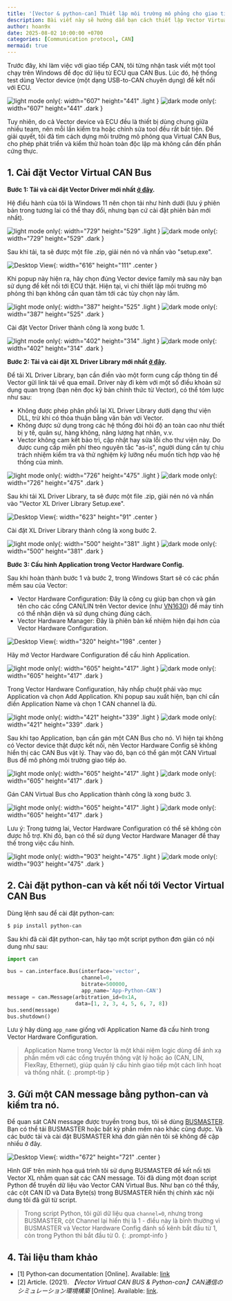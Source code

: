 ```yaml
---
title: '[Vector & python-can] Thiết lập môi trường mô phỏng cho giao tiếp CAN'
description: Bài viết này sẽ hướng dẫn bạn cách thiết lập Vector Virtual CAN Bus và dùng python-can để mô phỏng giao tiếp CAN
author: hoan9x
date: 2025-08-02 10:00:00 +0700
categories: [Communication protocol, CAN]
mermaid: true
---
```


Trước đây, khi làm việc với giao tiếp CAN, tôi từng nhận task viết một tool chạy trên Windows để đọc dữ liệu từ ECU qua CAN Bus. Lúc đó, hệ thống test dùng Vector device (một dạng USB-to-CAN chuyên dụng) để kết nối với ECU.

![light mode only][img_1]{: width="607" height="441" .light }
![dark mode only][img_1d]{: width="607" height="441" .dark }

Tuy nhiên, do cả Vector device và ECU đều là thiết bị dùng chung giữa nhiều team, nên mỗi lần kiểm tra hoặc chỉnh sửa tool đều rất bất tiện. Để giải quyết, tôi đã tìm cách dựng môi trường mô phỏng qua Virtual CAN Bus, cho phép phát triển và kiểm thử hoàn toàn độc lập mà không cần đến phần cứng thực.

## 1. Cài đặt Vector Virtual CAN Bus

**Bước 1: Tải và cài đặt Vector Driver mới nhất [ở đây](https://www.vector.com/latest_driver).**

Hệ điều hành của tôi là Windows 11 nên chọn tải như hình dưới (lưu ý phiên bản trong tương lai có thể thay đổi, nhưng bạn cứ cài đặt phiên bản mới nhất).

![light mode only][img_2]{: width="729" height="529" .light }
![dark mode only][img_2d]{: width="729" height="529" .dark }

Sau khi tải, ta sẽ được một file .zip, giải nén nó và nhấn vào "setup.exe".

![Desktop View][img_3]{: width="616" height="111" .center }

Khi popup này hiện ra, hãy chọn đúng Vector device family mà sau này bạn sử dụng để kết nối tới ECU thật.
Hiện tại, vì chỉ thiết lập môi trường mô phỏng thì bạn không cần quan tâm tới các tùy chọn này lắm.

![light mode only][img_4]{: width="387" height="525" .light }
![dark mode only][img_4d]{: width="387" height="525" .dark }

Cài đặt Vector Driver thành công là xong bước 1.

![light mode only][img_5]{: width="402" height="314" .light }
![dark mode only][img_5d]{: width="402" height="314" .dark }

**Bước 2: Tải và cài đặt XL Driver Library mới nhất [ở đây](https://www.vector.com/xl-lib/11/).**

Để tải XL Driver Library, bạn cần điền vào một form cung cấp thông tin để Vector gửi link tải về qua email.
Driver này đi kèm với một số điều khoản sử dụng quan trọng (bạn nên đọc kỹ bản chính thức từ Vector), có thể tóm lược như sau:
 + Không được phép phân phối lại XL Driver Library dưới dạng thư viện DLL, trừ khi có thỏa thuận bằng văn bản với Vector.
 + Không được sử dụng trong các hệ thống đòi hỏi độ an toàn cao như thiết bị y tế, quân sự, hàng không, năng lượng hạt nhân, v.v.
 + Vector không cam kết bảo trì, cập nhật hay sửa lỗi cho thư viện này. Do được cung cấp miễn phí theo nguyên tắc "as-is", người dùng cần tự chịu trách nhiệm kiểm tra và thử nghiệm kỹ lưỡng nếu muốn tích hợp vào hệ thống của mình.

![light mode only][img_6]{: width="726" height="475" .light }
![dark mode only][img_6d]{: width="726" height="475" .dark }

Sau khi tải XL Driver Library, ta sẽ được một file .zip, giải nén nó và nhấn vào "Vector XL Driver Library Setup.exe".

![Desktop View][img_7]{: width="623" height="91" .center }

Cài đặt XL Driver Library thành công là xong bước 2.

![light mode only][img_8]{: width="500" height="381" .light }
![dark mode only][img_8d]{: width="500" height="381" .dark }

**Bước 3: Cấu hình Application trong Vector Hardware Config.**

Sau khi hoàn thành bước 1 và bước 2, trong Windows Start sẽ có các phần mềm sau của Vector:
 + Vector Hardware Configuration: Đây là công cụ giúp bạn chọn và gán tên cho các cổng CAN/LIN trên Vector device (như [VN1630](https://www.vector.com/gb/en/products/products-a-z/hardware/network-interfaces/vn16xx/#)) để máy tính có thể nhận diện và sử dụng chúng đúng cách.
 + Vector Hardware Manager: Đây là phiên bản kế nhiệm hiện đại hơn của Vector Hardware Configuration.

![Desktop View][img_9]{: width="320" height="198" .center }

Hãy mở Vector Hardware Configuration để cấu hình Application.

![light mode only][img_10]{: width="605" height="417" .light }
![dark mode only][img_10d]{: width="605" height="417" .dark }

Trong Vector Hardware Configuration, hãy nhấp chuột phải vào mục Application và chọn Add Application.
Khi popup sau xuất hiện, bạn chỉ cần điền Application Name và chọn 1 CAN channel là đủ.

![light mode only][img_11]{: width="421" height="339" .light }
![dark mode only][img_11d]{: width="421" height="339" .dark }

Sau khi tạo Application, bạn cần gán một CAN Bus cho nó.
Vì hiện tại không có Vector device thật được kết nối, nên Vector Hardware Config sẽ không hiển thị các CAN Bus vật lý. Thay vào đó, bạn có thể gán một CAN Virtual Bus để mô phỏng môi trường giao tiếp ảo.

![light mode only][img_12]{: width="605" height="417" .light }
![dark mode only][img_12d]{: width="605" height="417" .dark }

Gán CAN Virtual Bus cho Application thành công là xong bước 3.

![light mode only][img_13]{: width="605" height="417" .light }
![dark mode only][img_13d]{: width="605" height="417" .dark }

Lưu ý: Trong tương lai, Vector Hardware Configuration có thể sẽ không còn được hỗ trợ. Khi đó, bạn có thể sử dụng Vector Hardware Manager để thay thế trong việc cấu hình.

![light mode only][img_14]{: width="903" height="475" .light }
![dark mode only][img_14d]{: width="903" height="475" .dark }

## 2. Cài đặt python-can và kết nối tới Vector Virtual CAN Bus

Dùng lệnh sau để cài đặt python-can:
```bash
$ pip install python-can
```

Sau khi đã cài đặt python-can, hãy tạo một script python đơn giản có nội dung như sau:
```python
import can

bus = can.interface.Bus(interface='vector',
                        channel=0,
                        bitrate=500000,
                        app_name='App-Python-CAN')
message = can.Message(arbitration_id=0x1A,
                      data=[1, 2, 3, 4, 5, 6, 7, 8])
bus.send(message)
bus.shutdown()
```
Lưu ý hãy dùng `app_name` giống với Application Name đã cấu hình trong Vector Hardware Configuration.

> Application Name trong Vector là một khái niệm logic dùng để ánh xạ phần mềm với các cổng truyền thông vật lý hoặc ảo (CAN, LIN, FlexRay, Ethernet), giúp quản lý cấu hình giao tiếp một cách linh hoạt và thống nhất.
{: .prompt-tip }

## 3. Gửi một CAN message bằng python-can và kiểm tra nó.

Để quan sát CAN message được truyền trong bus, tôi sẽ dùng [BUSMASTER](https://rbei-etas.github.io/busmaster/).
Bạn có thể tải BUSMASTER hoặc bất kỳ phần mềm nào khác cũng được. Và các bước tải và cài đặt BUSMASTER khá đơn giản nên tôi sẽ không đề cập nhiều ở đây.

![Desktop View][img_15]{: width="672" height="721" .center }

Hình GIF trên minh họa quá trình tôi sử dụng BUSMASTER để kết nối tới Vector XL nhằm quan sát các CAN message. Tôi đã dùng một đoạn script Python để truyền dữ liệu vào Vector CAN Virtual Bus. Như bạn có thể thấy, các cột CAN ID và Data Byte(s) trong BUSMASTER hiển thị chính xác nội dung tôi đã gửi từ script.

> Trong script Python, tôi gửi dữ liệu qua `channel=0`, nhưng trong BUSMASTER, cột Channel lại hiển thị là 1 - điều này là bình thường vì BUSMASTER và Vector Hardware Config đánh số kênh bắt đầu từ 1, còn trong Python thì bắt đầu từ 0.
{: .prompt-info }

## 4. Tài liệu tham khảo

- [1] Python‑can documentation [Online]. Available: [link](https://python-can.readthedocs.io/en/stable/)
- [2] Article. (2021). *【Vector Virtual CAN BUS & Python-can】CAN通信のシミュレーション環境構築* [Online]. Available: [link](https://kakitamablog.com/can-communication-python-can/).


[//]: # (----------SCOPE OF DECLARATION OF LIST OF IMAGES USED IN POST----------)
[img_1]: /assets/img/2025-08-Python-Can-Vector-setup-CAN-simulation-environment/01_model_vector_can_bus.png "Mô hình kết nối Vector device và ECU"
[img_1d]: /assets/img/2025-08-Python-Can-Vector-setup-CAN-simulation-environment/01d_model_vector_can_bus.png "Mô hình kết nối Vector device và ECU"
[img_2]: /assets/img/2025-08-Python-Can-Vector-setup-CAN-simulation-environment/02_vector_driver.png "Tải Vector Driver"
[img_2d]: /assets/img/2025-08-Python-Can-Vector-setup-CAN-simulation-environment/02d_vector_driver.png "Tải Vector Driver"
[img_3]: /assets/img/2025-08-Python-Can-Vector-setup-CAN-simulation-environment/03_setup_exe_click.png "Nhấn setup.exe"
[img_4]: /assets/img/2025-08-Python-Can-Vector-setup-CAN-simulation-environment/04_setup_vector_driver.png "Chọn Vector device family"
[img_4d]: /assets/img/2025-08-Python-Can-Vector-setup-CAN-simulation-environment/04d_setup_vector_driver.png "Chọn Vector device family"
[img_5]: /assets/img/2025-08-Python-Can-Vector-setup-CAN-simulation-environment/05_setup_vector_driver_done.png "Cài đặt Vector Driver thành công"
[img_5d]: /assets/img/2025-08-Python-Can-Vector-setup-CAN-simulation-environment/05d_setup_vector_driver_done.png "Cài đặt Vector Driver thành công"
[img_6]: /assets/img/2025-08-Python-Can-Vector-setup-CAN-simulation-environment/06_vector_xl_driver_library.png "Tải Driver XL Library"
[img_6d]: /assets/img/2025-08-Python-Can-Vector-setup-CAN-simulation-environment/06d_vector_xl_driver_library.png "Tải Driver XL Library"
[img_7]: /assets/img/2025-08-Python-Can-Vector-setup-CAN-simulation-environment/07_vector_xl_driver_exe_click.png "Nhấn setup.exe"
[img_8]: /assets/img/2025-08-Python-Can-Vector-setup-CAN-simulation-environment/08_vector_xl_driver_setup_done.png "Cài đặt Driver XL Library thành công"
[img_8d]: /assets/img/2025-08-Python-Can-Vector-setup-CAN-simulation-environment/08d_vector_xl_driver_setup_done.png "Cài đặt Driver XL Library thành công"
[img_9]: /assets/img/2025-08-Python-Can-Vector-setup-CAN-simulation-environment/09_vector_hardware_config.png "Vector Hardware Config"
[img_10]: /assets/img/2025-08-Python-Can-Vector-setup-CAN-simulation-environment/10_add_application_in_vector_hardware_config.png "Thêm Application trong Vector Hardware Config"
[img_10d]: /assets/img/2025-08-Python-Can-Vector-setup-CAN-simulation-environment/10d_add_application_in_vector_hardware_config.png "Thêm Application trong Vector Hardware Config"
[img_11]: /assets/img/2025-08-Python-Can-Vector-setup-CAN-simulation-environment/11_application_setup.png "Thiết lập Application"
[img_11d]: /assets/img/2025-08-Python-Can-Vector-setup-CAN-simulation-environment/11d_application_setup.png "Thiết lập Application"
[img_12]: /assets/img/2025-08-Python-Can-Vector-setup-CAN-simulation-environment/12_set_virtual_can_bus_for_application.png "Thiết lập CAN Virtual Bus cho Application"
[img_12d]: /assets/img/2025-08-Python-Can-Vector-setup-CAN-simulation-environment/12d_set_virtual_can_bus_for_application.png "Thiết lập CAN Virtual Bus cho Application"
[img_13]: /assets/img/2025-08-Python-Can-Vector-setup-CAN-simulation-environment/13_set_virtual_can_bus_done.png "Hoàn thành thiết lập CAN Virtual Bus cho Application"
[img_13d]: /assets/img/2025-08-Python-Can-Vector-setup-CAN-simulation-environment/13d_set_virtual_can_bus_done.png "Hoàn thành thiết lập CAN Virtual Bus cho Application"
[img_14]: /assets/img/2025-08-Python-Can-Vector-setup-CAN-simulation-environment/14_hardware_manager.png "Vector Hardware Manager"
[img_14d]: /assets/img/2025-08-Python-Can-Vector-setup-CAN-simulation-environment/14d_hardware_manager.png "Vector Hardware Manager"
[img_15]: /assets/img/2025-08-Python-Can-Vector-setup-CAN-simulation-environment/15_python_can_vector_demo.gif "Python CAN Vector Demo"
